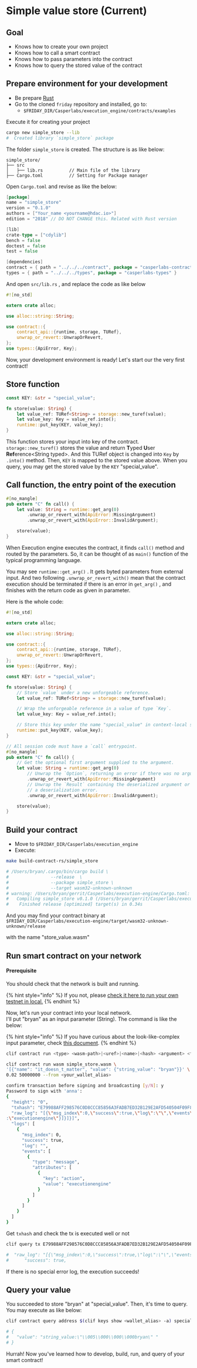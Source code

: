 # Simple value store \(Current\)

## Goal

* Knows how to create your own project
* Knows how to call a smart contract
* Knows how to pass parameters into the contract
* Knows how to query the stored value of the contract

## Prepare environment for your development

* Be prepare [Rust](https://www.rust-lang.org/tools/install)
* Go to the cloned `friday` repository and installed, go to:
  * `$FRIDAY_DIR/Casperlabs/execution_engine/contracts/examples`

Execute it for creating your project

```bash
cargo new simple_store --lib
#  Created library `simple_store` package
```

The folder `simple_store` is created. The structure is as like below:

```text
simple_store/
├── src
│   ├── lib.rs          // Main file of the library
├── Cargo.toml          // Setting for Package manager
```

Open `Cargo.toml` and revise as like the below:

```go
[package]
name = "simple_store"
version = "0.1.0"
authors = ["Your_name <yourname@hdac.io>"]
edition = "2018" // DO NOT CHANGE this. Related with Rust version

[lib]
crate-type = ["cdylib"]
bench = false
doctest = false
test = false

[dependencies]
contract = { path = "../../../contract", package = "casperlabs-contract" }
types = { path = "../../../types", package = "casperlabs-types" }
```

And open `src/lib.rs` , and replace the code as like below

```rust
#![no_std]

extern crate alloc;

use alloc::string::String;

use contract::{
    contract_api::{runtime, storage, TURef},
    unwrap_or_revert::UnwrapOrRevert,
};
use types::{ApiError, Key};
```

Now, your development environment is ready! Let's start our the very first contract!

## Store function

```rust
const KEY: &str = "special_value";

fn store(value: String) {
    let value_ref: TURef<String> = storage::new_turef(value);
    let value_key: Key = value_ref.into();
    runtime::put_key(KEY, value_key);
}
```

This function stores your input into key of the contract.  
`storage::new_turef()` stores the value and return **T**yped **U**ser **Ref**erence&lt;String typed&gt;. And this TURef object is changed into `Key` by `.into()` method. Then, `KEY` is mapped to the stored value above. When you query, you may get the stored value by the `KEY` "special\_value".

## Call function, the entry point of the execution

```rust
#[no_mangle]
pub extern "C" fn call() {
    let value: String = runtime::get_arg(0)
        .unwrap_or_revert_with(ApiError::MissingArgument)
        .unwrap_or_revert_with(ApiError::InvalidArgument);

    store(value);
}
```

When Execution engine executes the contract, it finds `call()` method and routed by the parameters. So, it can be thought of as `main()` function of the typical programming language.

You may see `runtime::get_arg()` . It gets byted parameters from external input. And two following `.unwrap_or_revert_with()` mean that the contract execution should be terminated if there is an error in `get_arg()` , and finishes with the return code as given in parameter.

Here is the whole code:

```rust
#![no_std]

extern crate alloc;

use alloc::string::String;

use contract::{
    contract_api::{runtime, storage, TURef},
    unwrap_or_revert::UnwrapOrRevert,
};
use types::{ApiError, Key};

const KEY: &str = "special_value";

fn store(value: String) {
    // Store `value` under a new unforgeable reference.
    let value_ref: TURef<String> = storage::new_turef(value);

    // Wrap the unforgeable reference in a value of type `Key`.
    let value_key: Key = value_ref.into();

    // Store this key under the name "special_value" in context-local storage.
    runtime::put_key(KEY, value_key);
}

// All session code must have a `call` entrypoint.
#[no_mangle]
pub extern "C" fn call() {
    // Get the optional first argument supplied to the argument.
    let value: String = runtime::get_arg(0)
        // Unwrap the `Option`, returning an error if there was no argument supplied.
        .unwrap_or_revert_with(ApiError::MissingArgument)
        // Unwrap the `Result` containing the deserialized argument or return an error if there was
        // a deserialization error.
        .unwrap_or_revert_with(ApiError::InvalidArgument);

    store(value);
}

```

## Build your contract

* Move to `$FRIDAY_DIR/Casperlabs/execution_engine`
* Execute:

```bash
make build-contract-rs/simple_store

# /Users/bryan/.cargo/bin/cargo build \
#                --release  \
#                --package simple_store \
#                --target wasm32-unknown-unknown
# warning: /Users/bryan/gerrit/Casperlabs/execution-engine/Cargo.toml: unused manifest key: profile.release.overrides
#   Compiling simple_store v0.1.0 (/Users/bryan/gerrit/Casperlabs/execution-engine/contracts/examples/simple_store)
#    Finished release [optimized] target(s) in 0.34s
```

And you may find your contract binary at `$FRIDAY_DIR/Casperlabs/execution-engine/target/wasm32-unknown-unknown/release`

with the name "store\_value.wasm"

## Run smart contract on your network

#### Prerequisite

You should check that the network is built and running.

{% hint style="info" %}
If you not, please [check it here to run your own testnet in local.](../../first-step/deploy-your-own-friday-testnet.md)
{% endhint %}

Now, let's run your contract into your local network.  
I'll put "bryan" as an input parameter \(String\). The command is like the below:

{% hint style="info" %}
If you have curious about the look-like-complex input parameter, check [this document](https://github.com/CasperLabs/CasperLabs/blob/dev/docs/CONTRACTS.md#contract-argument-details).
{% endhint %}

```bash
clif contract run <type> <wasm-path>|<uref>|<name>|<hash> <argument> <fee> <gas_price> --from <from>
```

```bash
clif contract run wasm simple_store.wasm \ 
'[{"name": "it_doesn_t_matter", "value": {"string_value": "bryan"}}' \ 
0.02 50000000 --from <your_wallet_alias>

confirm transaction before signing and broadcasting [y/N]: y
Password to sign with 'anna':
{
  "height": "0",
  "txhash": "E79988AFF298576C0D8CCC85856A3FADB7ED32B129E2AFD540504F09F8427177",
  "raw_log": "[{\"msg_index\":0,\"success\":true,\"log\":\"\",\"events\":[{\"type\":\"message\",\"attributes\":[{\"key\":\"action\",\"value\"
:\"executionengine\"}]}]}]",
  "logs": [
    {
      "msg_index": 0,
      "success": true,
      "log": "",
      "events": [
        {
          "type": "message",
          "attributes": [
            {
              "key": "action",
              "value": "executionengine"
            }
          ]
        }
      ]
    }
  ]
}
```

Get `txhash` and check the tx is executed well or not

```bash
clif query tx E79988AFF298576C0D8CCC85856A3FADB7ED32B129E2AFD540504F09F8427177 | grep success

#  "raw_log": "[{\"msg_index\":0,\"success\":true,\"log\":\"\",\"events\":[{\"type\":\"message\",\"attributes\":[{\"key\":\"action\",\"value\":\"executionengine\"}]}]}]",
#      "success": true,
```

If there is no special error log, the execution succeeds!

## Query your value

You succeeded to store "bryan" at "special\_value". Then, it's time to query.  
You may execute as like below:

```bash
clif contract query address $(clif keys show <wallet_alias> -a) special_value

# {
#   "value": "string_value:\"\\005\\000\\000\\000bryan\" "
# }
```

Hurrah! Now you've learned how to develop, build, run, and query of your smart contract!

